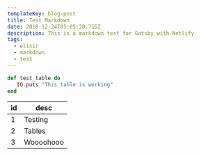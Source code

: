 ```yaml
---
templateKey: blog-post
title: Test Markdown
date: 2018-12-24T05:05:20.715Z
description: This is a markdown test for Gatsby with Netlify
tags:
  - elixir
  - markdown
  - test
---
```

```elixir
def test_table do
   IO.puts "This table is working"
end
```

| id  | desc      |
| --- | --------- |
| 1   | Testing   |
| 2   | Tables    |
| 3   | Woooohooo |
